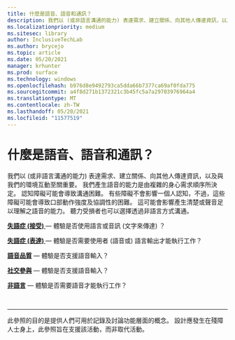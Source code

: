 ```yaml
---
title: 什麼是語音、語音和通訊？
description: 我們以 (或非語言溝通的能力) 表達需求、建立關係、向其他人傳達資訊，以及與我們的環境互動至關重要。
ms.localizationpriority: medium
ms.sitesec: library
author: InclusiveTechLab
ms.author: brycejo
ms.topic: article
ms.date: 05/20/2021
manager: krhunter
ms.prod: surface
ms.technology: windows
ms.openlocfilehash: b976d8e9492793ca5dda66b7377ca69af0fda775
ms.sourcegitcommit: a4f8d271b1372321c3b45fc5a7a29703976964a4
ms.translationtype: MT
ms.contentlocale: zh-TW
ms.lasthandoff: 05/20/2021
ms.locfileid: "11577519"
---
```

# <a name="what-is-voice-speech-and-communication"></a>什麼是語音、語音和通訊？

我們以 (或非語言溝通的能力) 表達需求、建立關係、向其他人傳達資訊，以及與我們的環境互動至關重要。 我們產生語音的能力是由複雜的身心需求順序所決定。 認知障礙可能會導致溝通困難。 有些障礙不會影響一個人認知，不過，這些障礙可能會導致口部動作強度及協調性的困難。 這可能會影響產生清楚或聲音足以理解之語音的能力。 聽力受損者也可以選擇透過非語言方式溝通。

**[失語症 (接受) ](voice-speech-communication-aphasia-receptive.md)** &mdash; 體驗是否使用語言或音訊 (文字來傳達) ？

**[失語症 (表達) ](voice-speech-communication-aphasia-expressive.md)** &mdash; 體驗是否需要使用者 (語音或) 語言輸出才能執行工作？

**[語音品質](voice-speech-communication-speech-quality.md)** &mdash; 體驗是否支援語音輸入？

**[社交參與](voice-speech-communication-social-participation.md)** &mdash; 體驗是否支援語音輸入？

**[非語言](voice-speech-communication-non-verbal.md)** &mdash; 體驗是否需要語音才能執行工作？

&nbsp;

[comment]: # (頁腳語句)
___
此參照的目的是提供人們可用於記錄及討論功能層面的概念。 設計應發生在殘障人士身上，此參照旨在支援該活動，而非取代活動。 